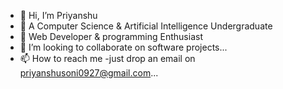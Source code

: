 - 👋 Hi, I’m Priyanshu 
- 👀 A Computer Science & Artificial Intelligence Undergraduate
- 🌱 Web Developer & programming Enthusiast 
- 💞️ I’m looking to collaborate on software projects...
- 📫 How to reach me -just drop an email on priyanshusoni0927@gmail.com...

<!---
priyanshu270009/priyanshu270009 is a ✨ special ✨ repository because its `README.md` (this file) appears on your GitHub profile.
You can click the Preview link to take a look at your changes.
--->
